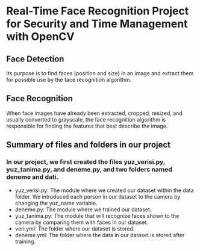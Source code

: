 # Real-Time Face Recognition Project for Security and Time Management with OpenCV

## Face Detection
Its purpose is to find faces (position and size) in an image and extract them for possible use by the face recognition algorithm.

## Face Recognition
When face images have already been extracted, cropped, resized, and usually converted to grayscale, the face recognition algorithm is responsible for finding the features that best describe the image.

## Summary of files and folders in our project

### In our project, we first created the files yuz_verisi.py, yuz_tanima.py, and deneme.py, and two folders named deneme and dati.

- yuz_verisi.py: The module where we created our dataset within the data folder.
We introduced each person in our dataset to the camera by changing the yuz_name variable.
- deneme.py: The module where we trained our dataset.
- yuz_tanima.py: The module that will recognize faces shown to the camera by comparing them with faces in our dataset.
- veri.yml: The folder where our dataset is stored.
- deneme.yml: The folder where the data in our dataset is stored after training.
